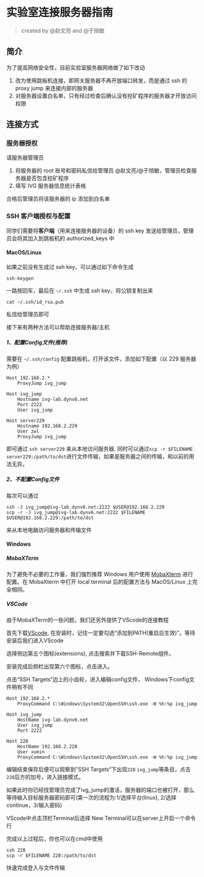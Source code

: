 # 实验室连接服务器指南

> created by @赵文亮 and @于旭敏

## 简介

为了提高网络安全性，目前实验室服务器网络做了如下改动

1. 改为使用跳板机连接，即网关服务器不再开放端口转发，而是通过 ssh 的 proxy jump 来连接内部的服务器
2. 对服务器设置白名单，只有经过检查后确认没有挖矿程序的服务器才开放访问权限

## 连接方式

### 服务器授权

请服务器管理员
1. 将服务器的 root 账号和密码私信给管理员 @赵文亮/@于旭敏，管理员检查服务器是否包含挖矿程序
2. 填写 IVG 服务器信息统计表格

合格后管理员将该服务器的 ip 添加到白名单

### SSH 客户端授权与配置

同学们需要将**客户端**（用来连接服务器的设备）的 ssh key 发送给管理员，管理员会将其加入到跳板机的 authorized_keys 中

#### MacOS/Linux

如果之前没有生成过 ssh key，可以通过如下命令生成

```
ssh-keygen
```

一路按回车，最后在 `~/.ssh` 中生成 ssh key，将公钥复制出来

```
cat ~/.ssh/id_rsa.pub
```

私信给管理员即可


接下来有两种方法可以帮助连接服务器/主机
##### 1、配置Config文件(推荐)

需要在 `~/.ssh/config` 配置跳板机，打开该文件，添加如下配置（以 229 服务器为例）

```
Host 192.168.2.* 
    ProxyJump ivg_jump

Host ivg_jump
    Hostname ivg-lab.dynv6.net
    Port 2222
    User ivg_jump

Host server229
    Hostname 192.168.2.229
    User zwl
    ProxyJump ivg_jump
```

即可通过 `ssh server229` 来从本地访问服务器, 同时可以通过`scp -r $FILENAME server229:/path/to/dst`进行文件传输，如果是服务器之间的传输，和以前的用法无异。

##### 2、不配置Config文件
每次可以通过
```
ssh -J ivg_jump@ivg-lab.dynv6.net:2222 $USER@192.168.2.229
scp -r -J ivg_jump@ivg-lab.dynv6.net:2222 $FILENAME $USER@192.168.2.229:/path/to/dst
```
来从本地电脑访问服务器和传输文件


#### Windows

##### MobaXTerm
为了避免不必要的工作量，我们强烈推荐 Windows 用户使用 [MobaXterm](https://mobaxterm.mobatek.net/) 进行配置。在 MobaXterm 中打开 local terminal 后的配置方法与 MacOS/Linux 上完全相同。

##### VSCode
由于MobaXTerm的一些问题，我们还另外提供了VScode的连接教程

首先下载[VScode](https://code.visualstudio.com/), 在安装时，记住一定要勾选“添加到PATH(重启后生效)”。等待安装后我们进入VScode

选择侧边第五个图标(extensions), 点击搜索并下载SSH-Remote组件。

安装完成后侧栏出现第六个图标，点击进入。

点击“SSH Targets“边上的小齿轮，进入编辑config文件， Windows下config文件稍有不同

```
Host 192.168.2.*
    ProxyCommand C:\Windows\System32\OpenSSH\ssh.exe -W %h:%p ivg_jump

Host ivg_jump
    HostName ivg-lab.dynv6.net
    User ivg_jump
    Port 2222
    
Host 228
    HostName 192.168.2.228
    User xumin
    ProxyCommand C:\Windows\System32\OpenSSH\ssh.exe -W %h:%p ivg_jump
```
编辑结束保存后便可以观察到”SSH Targets“下出现`228` `ivg_jump`等条目，点击`228`后方的加号，进入链接模式。

如果此时你已经找管理员完成了ivg_jump的激活，服务器的端口也被打开，那么等待输入目标服务器密码即可(第一次的流程为:1/选择平台(linux), 2/选择continue，3/输入密码)

VScode中点击顶栏Terminal后选择 New Terminal可以在server上开启一个命令行

完成以上过程后，你也可以在cmd中使用
```
ssh 228
scp -r $FILENAME 228:/path/to/dst
```
快速完成登入与文件传输

